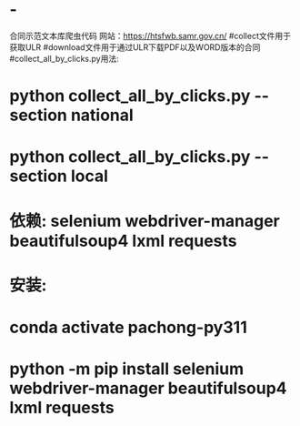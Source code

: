 # -
合同示范文本库爬虫代码
网站：https://htsfwb.samr.gov.cn/
#collect文件用于获取ULR 
#download文件用于通过ULR下载PDF以及WORD版本的合同
#collect_all_by_clicks.py用法:
#   python collect_all_by_clicks.py --section national
#   python collect_all_by_clicks.py --section local
# 依赖: selenium webdriver-manager beautifulsoup4 lxml requests
# 安装:
#   conda activate pachong-py311
#   python -m pip install selenium webdriver-manager beautifulsoup4 lxml requests

